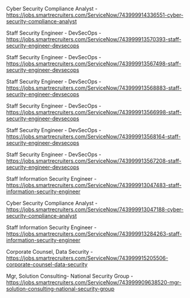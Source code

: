 Cyber Security Compliance Analyst - https://jobs.smartrecruiters.com/ServiceNow/743999914336551-cyber-security-compliance-analyst

Staff Security Engineer - DevSecOps - https://jobs.smartrecruiters.com/ServiceNow/743999913570393-staff-security-engineer-devsecops

Staff Security Engineer - DevSecOps - https://jobs.smartrecruiters.com/ServiceNow/743999913567498-staff-security-engineer-devsecops

Staff Security Engineer - DevSecOps - https://jobs.smartrecruiters.com/ServiceNow/743999913568883-staff-security-engineer-devsecops

Staff Security Engineer - DevSecOps - https://jobs.smartrecruiters.com/ServiceNow/743999913566998-staff-security-engineer-devsecops

Staff Security Engineer - DevSecOps - https://jobs.smartrecruiters.com/ServiceNow/743999913568164-staff-security-engineer-devsecops

Staff Security Engineer - DevSecOps - https://jobs.smartrecruiters.com/ServiceNow/743999913567208-staff-security-engineer-devsecops

Staff Information Security Engineer - https://jobs.smartrecruiters.com/ServiceNow/743999913047483-staff-information-security-engineer

Cyber Security Compliance Analyst - https://jobs.smartrecruiters.com/ServiceNow/743999913047188-cyber-security-compliance-analyst

Staff Information Security Engineer - https://jobs.smartrecruiters.com/ServiceNow/743999913284263-staff-information-security-engineer

Corporate Counsel, Data Security - https://jobs.smartrecruiters.com/ServiceNow/743999915205506-corporate-counsel-data-security

Mgr, Solution Consulting- National Security Group - https://jobs.smartrecruiters.com/ServiceNow/743999909638520-mgr-solution-consulting-national-security-group

